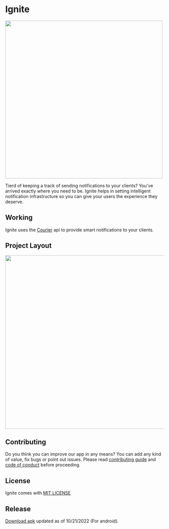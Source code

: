 
# Ignite

<img src="https://firebasestorage.googleapis.com/v0/b/ignite-b0c69.appspot.com/o/Repo%20Images%2Fignite%20(1).png?alt=media&token=826db3d8-7a99-40d8-bf27-280dc1c36abf"
 height="500"
/>

Tierd of keeping a track of sending notifications to your clients? You've arrived exactly where you need to be.
Ignite helps in setting intelligent 
notification infrastructure so you can give your 
users the experience they deserve.

## Working

Ignite uses the [Courier](https://www.courier.com/) api to provide smart 
notifications to your clients.

## Project Layout 

<img src ="https://firebasestorage.googleapis.com/v0/b/ignite-b0c69.appspot.com/o/Screenshot%202022-10-23%20145858.png?alt=media&token=31e4733d-5631-4f59-870c-6492af550613" height=550  />




## Contributing

Do you think you can improve our app in any means? You can 
add any kind of value, fix bugs or point out issues. 
Please read [contributing guide](https://github.com/adityasimant/Ignite/blob/master/contributing.md) and [code of conduct](https://github.com/IgnitePluse/Ignite/blob/master/Code_of_conduct.md) before proceeding.

## License
Ignite comes with <a href= "https://github.com/IgnitePluse/Ignite/blob/master/LICENSE" > MIT LICENSE</a> 


## Release 

[Download apk](https://github.com/IgnitePluse/Ignite/releases/download/v1/Ignite.apk) 
updated as of 10/21/2022 (For android).

